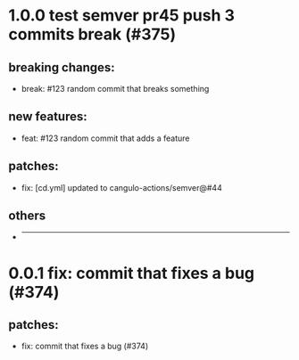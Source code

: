 # 1.0.0 test semver pr45 push 3 commits break (#375)

## breaking changes:
* break: #123 random commit that breaks something
## new features:
* feat: #123 random commit that adds a feature
## patches:
* fix: [cd.yml] updated to cangulo-actions/semver@#44
## others
* ---------

# 0.0.1 fix: commit that fixes a bug (#374)

## patches:
* fix: commit that fixes a bug (#374)

